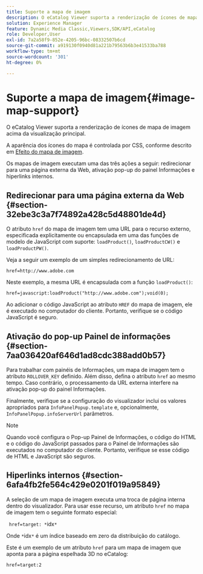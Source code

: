 ```yaml
---
title: Suporte a mapa de imagem
description: O eCatalog Viewer suporta a renderização de ícones de mapa de imagem acima da visualização principal.
solution: Experience Manager
feature: Dynamic Media Classic,Viewers,SDK/API,eCatalog
role: Developer,User
exl-id: 7a2a58f9-852e-4205-96bc-08332507b6cd
source-git-commit: a919130f0940d81a221b79563b6b3e41533ba788
workflow-type: tm+mt
source-wordcount: '301'
ht-degree: 0%

---
```


# Suporte a mapa de imagem{#image-map-support}

O eCatalog Viewer suporta a renderização de ícones de mapa de imagem acima da visualização principal.

A aparência dos ícones do mapa é controlada por CSS, conforme descrito em [Efeito do mapa de imagem](../../c-html5-s7-aem-asset-viewers/c-html5-20-ecatalog-viewer-about/c-html5-20-ecatalog-viewer-customizingviewer/r-html5-ecatalog-viewer-20-customize-imagemapeffect.md#reference-261df27d1ed145c882b26b88e33a0289).

Os mapas de imagem executam uma das três ações a seguir: redirecionar para uma página externa da Web, ativação pop-up do painel Informações e hiperlinks internos.

## Redirecionar para uma página externa da Web {#section-32ebe3c3a7f74892a428c5d48801de4d}

O atributo `href` do mapa de imagem tem uma URL para o recurso externo, especificada explicitamente ou encapsulada em uma das funções de modelo de JavaScript com suporte: `loadProduct()`, `loadProductCW()` e `loadProductPW()`.

Veja a seguir um exemplo de um simples redirecionamento de URL:

`href=http://www.adobe.com`

Neste exemplo, a mesma URL é encapsulada com a função `loadProduct()`:

`href=javascript:loadProduct("http://www.adobe.com");void(0);`

Ao adicionar o código JavaScript ao atributo `HREF` do mapa de imagem, ele é executado no computador do cliente. Portanto, verifique se o código JavaScript é seguro.

## Ativação do pop-up Painel de informações {#section-7aa036420af646d1ad8cdc388add0b57}

Para trabalhar com painéis de Informações, um mapa de imagem tem o atributo `ROLLOVER_KEY` definido. Além disso, defina o atributo `href` ao mesmo tempo. Caso contrário, o processamento da URL externa interfere na ativação pop-up do painel Informações.

Finalmente, verifique se a configuração do visualizador inclui os valores apropriados para `InfoPanelPopup.template` e, opcionalmente, `InfoPanelPopup.infoServerUrl` parâmetros.

>[!NOTE]
>
>Quando você configura o Pop-up Painel de Informações, o código do HTML e o código do JavaScript passados para o Painel de Informações são executados no computador do cliente. Portanto, verifique se esse código de HTML e JavaScript são seguros.

## Hiperlinks internos {#section-6afa4fb2fe564c429e0201f019a95849}

A seleção de um mapa de imagem executa uma troca de página interna dentro do visualizador. Para usar esse recurso, um atributo `href` no mapa de imagem tem o seguinte formato especial:

` href=target: *`idx`*`

Onde `*`idx`*` é um índice baseado em zero da distribuição do catálogo.

Este é um exemplo de um atributo `href` para um mapa de imagem que aponta para a página espelhada 3D no eCatalog:

`href=target:2`

